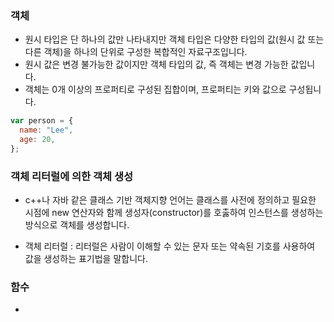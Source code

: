 ### 객체

- 원시 타입은 단 하나의 값만 나타내지만 객체 타입은 다양한 타입의 값(원시 값 또는 다른 객체)을
  하나의 단위로 구성한 복합적인 자료구조입니다.
- 원시 값은 변경 불가능한 값이지만 객체 타입의 값, 즉 객체는 변경 가능한 값입니다.
- 객체는 0개 이상의 프로퍼티로 구성된 집합이며, 프로퍼티는 키와 값으로 구성됩니다.

```javascript
var person = {
  name: "Lee",
  age: 20,
};
```

### 객체 리터럴에 의한 객체 생성

- c++나 자바 같은 클래스 기반 객체지향 언어는 클래스를 사전에 정의하고 필요한 시점에 new 연산자와 함께 생성자(constructor)를 호춣하여 인스턴스를 생성하는 방식으로 객체를 생성합니다.

- 객체 리터럴 : 리터럴은 사람이 이해할 수 있는 문자 또는 약속된 기호를 사용하여 값을 생성하는 표기법을 말합니다.

### 함수

-
